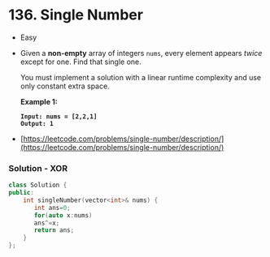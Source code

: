 # 136. Single Number

* Easy
*   Given a **non-empty** array of integers `nums`, every element appears _twice_ except for one. Find that single one.

    You must implement a solution with a linear runtime complexity and use only constant extra space.

    &#x20;

    **Example 1:**

    <pre><code><strong>Input: nums = [2,2,1]
    </strong><strong>Output: 1
    </strong></code></pre>
* [https://leetcode.com/problems/single-number/description/](https://leetcode.com/problems/single-number/description/)

### Solution - XOR

```cpp
class Solution {
public:
    int singleNumber(vector<int>& nums) { 
       int ans=0;
	   for(auto x:nums)
	   ans^=x;
	   return ans;
    }
};
```
